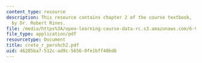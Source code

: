 ```yaml
---
content_type: resource
description: This resource contains chapter 2 of the course textbook, 'Create or Perish',
  by Dr. Robert Rines.
file: /media/https%3A/open-learning-course-data-rc.s3.amazonaws.com/6-901-inventions-and-patents-fall-2005/46285ba7512cad9c56560fe1bff40bd8_crete_r_pershch2.pdf
file_type: application/pdf
resourcetype: Document
title: crete_r_pershch2.pdf
uid: 46285ba7-512c-ad9c-5656-0fe1bff40bd8
---
```

